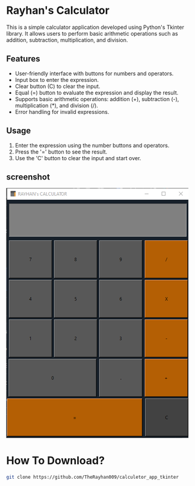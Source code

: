 # Rayhan's Calculator

This is a simple calculator application developed using Python's Tkinter library. It allows users to perform basic arithmetic operations such as addition, subtraction, multiplication, and division. 

## Features

- User-friendly interface with buttons for numbers and operators.
- Input box to enter the expression.
- Clear button (C) to clear the input.
- Equal (=) button to evaluate the expression and display the result.
- Supports basic arithmetic operations: addition (+), subtraction (-), multiplication (*), and division (/).
- Error handling for invalid expressions.

## Usage

1. Enter the expression using the number buttons and operators.
2. Press the '=' button to see the result.
3. Use the 'C' button to clear the input and start over.

## screenshot

![Alt text](Screenshot_33.png)

# How To Download?

```bash
git clone https://github.com/TheRayhan009/calculetor_app_tkinter

```
